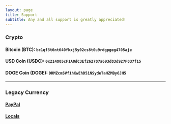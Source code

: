 ```yaml
---
layout: page
title: Support
subtitle: Any and all support is greatly appreciated!
---
```

### Crypto

#### Bitcoin (BTC): `bc1qf3t6nt640fkxj5y02cs8t0u9rdgpgeg4705aje`

#### USD Coin (USDC): `0x214805cF1A0dC3Ef262787a693d83d927F837f15`

#### DOGE Coin (DOGE): `DRMZcmSVf1hXwEhD5iNSydeTaHZMBy6JH5`

---

### Legacy Currency

#### [PayPal](https://www.paypal.me/dnihil)

#### [Locals](https://thethroneroom.locals.com/)
